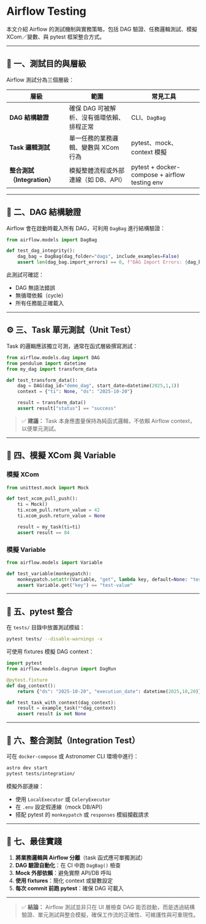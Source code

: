 # Airflow Testing

本文介紹 Airflow 的測試機制與實務策略，包括 DAG 驗證、任務邏輯測試、模擬 XCom／變數、與 pytest 框架整合方式。

---

## 🧩 一、測試目的與層級

Airflow 測試分為三個層級：

| 層級                    | 範圍                      | 常見工具                                          |
| --------------------- | ----------------------- | --------------------------------------------- |
| **DAG 結構驗證**          | 確保 DAG 可被解析、沒有循環依賴、排程正常 | CLI、`DagBag`                                  |
| **Task 邏輯測試**         | 單一任務的業務邏輯、變數與 XCom 行為   | pytest、mock、context 模擬                        |
| **整合測試（Integration）** | 模擬整體流程或外部連線（如 DB、API）   | pytest + docker-compose + airflow testing env |

---

## 🧠 二、DAG 結構驗證

Airflow 會在啟動時載入所有 DAG，可利用 `DagBag` 進行結構驗證：

```python
from airflow.models import DagBag

def test_dag_integrity():
    dag_bag = DagBag(dag_folder="dags", include_examples=False)
    assert len(dag_bag.import_errors) == 0, f"DAG Import Errors: {dag_bag.import_errors}"
```

此測試可確認：

* DAG 無語法錯誤
* 無循環依賴（cycle）
* 所有任務能正確載入

---

## ⚙️ 三、Task 單元測試（Unit Test）

Task 的邏輯應該獨立可測，通常在函式層級撰寫測試：

```python
from airflow.models.dag import DAG
from pendulum import datetime
from my_dag import transform_data

def test_transform_data():
    dag = DAG(dag_id="demo_dag", start_date=datetime(2025,1,1))
    context = {"ti": None, "ds": "2025-10-20"}

    result = transform_data()
    assert result["status"] == "success"
```

> ✅ **建議：** Task 本身應盡量保持為純函式邏輯，不依賴 Airflow context，以便單元測試。

---

## 🔄 四、模擬 XCom 與 Variable

### 模擬 XCom

```python
from unittest.mock import Mock

def test_xcom_pull_push():
    ti = Mock()
    ti.xcom_pull.return_value = 42
    ti.xcom_push.return_value = None

    result = my_task(ti=ti)
    assert result == 84
```

### 模擬 Variable

```python
from airflow.models import Variable

def test_variable(monkeypatch):
    monkeypatch.setattr(Variable, "get", lambda key, default=None: "test-value")
    assert Variable.get("key") == "test-value"
```

---

## 🧪 五、pytest 整合

在 `tests/` 目錄中放置測試模組：

```bash
pytest tests/ --disable-warnings -v
```

可使用 fixtures 模擬 DAG context：

```python
import pytest
from airflow.models.dagrun import DagRun

@pytest.fixture
def dag_context():
    return {"ds": "2025-10-20", "execution_date": datetime(2025,10,20)}

def test_task_with_context(dag_context):
    result = example_task(**dag_context)
    assert result is not None
```

---

## 🧰 六、整合測試（Integration Test）

可在 `docker-compose` 或 Astronomer CLI 環境中進行：

```bash
astro dev start
pytest tests/integration/
```

模擬外部連線：

* 使用 `LocalExecutor` 或 `CeleryExecutor`
* 在 `.env` 設定假連線（mock DB/API）
* 搭配 pytest 的 `monkeypatch` 或 `responses` 模組攔截請求

---

## 🧭 七、最佳實踐

1. **將業務邏輯與 Airflow 分離**（task 函式應可單獨測試）
2. **DAG 驗證自動化**：在 CI 中跑 `DagBag()` 檢查
3. **Mock 外部依賴**：避免實際 API/DB 呼叫
4. **使用 fixtures**：簡化 context 或變數設定
5. **每次 commit 前跑 pytest**：確保 DAG 可載入

---

> ✅ **結論：** Airflow 測試並非只在 UI 層檢查 DAG 能否啟動，而是透過結構驗證、單元測試與整合模擬，確保工作流的正確性、可維護性與可重現性。
